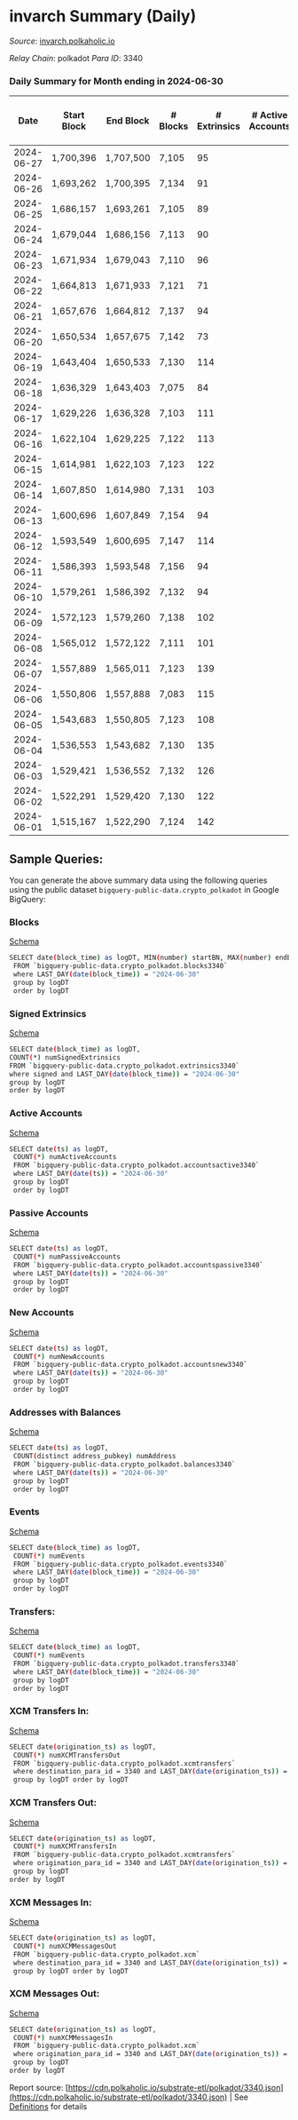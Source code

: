 # invarch Summary (Daily)

_Source_: [invarch.polkaholic.io](https://invarch.polkaholic.io)

*Relay Chain*: polkadot
*Para ID*: 3340



### Daily Summary for Month ending in 2024-06-30


| Date    | Start Block | End Block | # Blocks | # Extrinsics | # Active Accounts | # Passive Accounts | # New Accounts | # Addresses | # Events  | # Transfers ($USD) | # XCM Transfers In ($USD) | # XCM Transfers Out ($USD) | # XCM In | # XCM Out | Issues |
|---------|-------------|-----------|----------|--------------|-------------------|--------------------|----------------|-------------|-----------|--------------------|---------------------------|----------------------------|----------|-----------|--------|
| 2024-06-27 | 1,700,396 | 1,707,500 | 7,105 | 95 |  |  |  | 76,539 | 26,553 | 2,056  |   |   |  |  |  |
| 2024-06-26 | 1,693,262 | 1,700,395 | 7,134 | 91 |  |  |  | 76,538 | 23,962 | 2,107  |   |   |  |  |  |
| 2024-06-25 | 1,686,157 | 1,693,261 | 7,105 | 89 |  |  |  | 76,538 | 22,122 | 1,898  |   |   |  |  |  |
| 2024-06-24 | 1,679,044 | 1,686,156 | 7,113 | 90 |  |  |  | 76,539 | 23,618 | 1,886  |   |   |  |  |  |
| 2024-06-23 | 1,671,934 | 1,679,043 | 7,110 | 96 |  |  |  | 76,538 | 23,013 | 2,040  |   |   |  |  |  |
| 2024-06-22 | 1,664,813 | 1,671,933 | 7,121 | 71 |  |  |  | 76,538 | 19,709 | 1,582  |   |   |  |  |  |
| 2024-06-21 | 1,657,676 | 1,664,812 | 7,137 | 94 |  |  |  | 76,538 | 20,512 | 1,952  |   |   |  |  |  |
| 2024-06-20 | 1,650,534 | 1,657,675 | 7,142 | 73 |  |  |  | 76,538 | 19,033 | 1,731  |   |   |  |  |  |
| 2024-06-19 | 1,643,404 | 1,650,533 | 7,130 | 114 |  |  |  | 76,538 | 29,185 | 1,927  |   |   |  |  |  |
| 2024-06-18 | 1,636,329 | 1,643,403 | 7,075 | 84 |  |  |  | 76,541 | 18,192 | 1,649  |   |   |  |  |  |
| 2024-06-17 | 1,629,226 | 1,636,328 | 7,103 | 111 |  |  |  | 76,541 | 25,180 | 2,136  |   |   |  |  |  |
| 2024-06-16 | 1,622,104 | 1,629,225 | 7,122 | 113 |  |  |  | 76,541 | 23,300 | 2,173  |   |   |  |  |  |
| 2024-06-15 | 1,614,981 | 1,622,103 | 7,123 | 122 |  |  |  | 76,543 | 23,277 | 2,658  |   |   |  |  |  |
| 2024-06-14 | 1,607,850 | 1,614,980 | 7,131 | 103 |  |  |  | 76,544 | 23,576 | 2,227  |   |   |  |  |  |
| 2024-06-13 | 1,600,696 | 1,607,849 | 7,154 | 94 |  |  |  | 76,544 | 22,254 | 2,005  |   |   |  |  |  |
| 2024-06-12 | 1,593,549 | 1,600,695 | 7,147 | 114 |  |  |  | 76,542 | 22,532 | 2,138  |   |   |  |  |  |
| 2024-06-11 | 1,586,393 | 1,593,548 | 7,156 | 94 |  |  |  | 76,542 | 21,670 | 1,998  |   |   |  |  |  |
| 2024-06-10 | 1,579,261 | 1,586,392 | 7,132 | 94 |  |  |  | 76,542 | 20,867 | 1,997  |   |   |  |  |  |
| 2024-06-09 | 1,572,123 | 1,579,260 | 7,138 | 102 |  |  |  | 76,541 | 22,054 | 2,156  |   |   |  |  |  |
| 2024-06-08 | 1,565,012 | 1,572,122 | 7,111 | 101 |  |  |  | 76,541 | 25,372 | 2,181  |   |   |  |  |  |
| 2024-06-07 | 1,557,889 | 1,565,011 | 7,123 | 139 |  |  |  | 76,541 | 23,130 | 2,599  |   |   |  |  |  |
| 2024-06-06 | 1,550,806 | 1,557,888 | 7,083 | 115 |  |  |  | 76,539 | 23,147 | 2,320  |   |   |  |  |  |
| 2024-06-05 | 1,543,683 | 1,550,805 | 7,123 | 108 |  |  |  | 76,539 | 23,155 | 2,299  |   |   |  |  |  |
| 2024-06-04 | 1,536,553 | 1,543,682 | 7,130 | 135 |  |  |  | 76,538 | 27,490 | 2,331  |   |   |  |  |  |
| 2024-06-03 | 1,529,421 | 1,536,552 | 7,132 | 126 |  |  |  | 76,524 | 25,459 | 2,589  |   |   |  |  |  |
| 2024-06-02 | 1,522,291 | 1,529,420 | 7,130 | 122 |  |  |  | 76,524 | 23,214 | 2,420  |   |   |  |  |  |
| 2024-06-01 | 1,515,167 | 1,522,290 | 7,124 | 142 |  |  |  | 76,524 | 25,027 | 2,742  |   |   |  |  |  |

## Sample Queries:
You can generate the above summary data using the following queries using the public dataset `bigquery-public-data.crypto_polkadot` in Google BigQuery:


### Blocks 

[Schema](https://github.com/colorfulnotion/substrate-etl/blob/main/schema/blocks.json)

```bash
SELECT date(block_time) as logDT, MIN(number) startBN, MAX(number) endBN, COUNT(*) numBlocks 
 FROM `bigquery-public-data.crypto_polkadot.blocks3340`  
 where LAST_DAY(date(block_time)) = "2024-06-30" 
 group by logDT 
 order by logDT
```

### Signed Extrinsics 

[Schema](https://github.com/colorfulnotion/substrate-etl/blob/main/schema/extrinsics.json)

```bash
SELECT date(block_time) as logDT, 
COUNT(*) numSignedExtrinsics 
FROM `bigquery-public-data.crypto_polkadot.extrinsics3340`  
where signed and LAST_DAY(date(block_time)) = "2024-06-30" 
group by logDT 
order by logDT
```

### Active Accounts 

[Schema](https://github.com/colorfulnotion/substrate-etl/blob/main/schema/accountsactive.json)

```bash
SELECT date(ts) as logDT, 
 COUNT(*) numActiveAccounts 
 FROM `bigquery-public-data.crypto_polkadot.accountsactive3340` 
 where LAST_DAY(date(ts)) = "2024-06-30" 
 group by logDT 
 order by logDT
```

### Passive Accounts 

[Schema](https://github.com/colorfulnotion/substrate-etl/blob/main/schema/accountspassive.json)

```bash
SELECT date(ts) as logDT, 
 COUNT(*) numPassiveAccounts 
 FROM `bigquery-public-data.crypto_polkadot.accountspassive3340` 
 where LAST_DAY(date(ts)) = "2024-06-30" 
 group by logDT 
 order by logDT
```

### New Accounts 

[Schema](https://github.com/colorfulnotion/substrate-etl/blob/main/schema/accountsnew.json)

```bash
SELECT date(ts) as logDT, 
 COUNT(*) numNewAccounts 
 FROM `bigquery-public-data.crypto_polkadot.accountsnew3340` 
 where LAST_DAY(date(ts)) = "2024-06-30" 
 group by logDT
 order by logDT
```

### Addresses with Balances 

[Schema](https://github.com/colorfulnotion/substrate-etl/blob/main/schema/balances.json)

```bash
SELECT date(ts) as logDT,
 COUNT(distinct address_pubkey) numAddress 
 FROM `bigquery-public-data.crypto_polkadot.balances3340` 
 where LAST_DAY(date(ts)) = "2024-06-30" 
 group by logDT 
 order by logDT
```

### Events 

[Schema](https://github.com/colorfulnotion/substrate-etl/blob/main/schema/events.json)

```bash
SELECT date(block_time) as logDT, 
 COUNT(*) numEvents 
 FROM `bigquery-public-data.crypto_polkadot.events3340` 
 where LAST_DAY(date(block_time)) = "2024-06-30" 
 group by logDT 
 order by logDT
```

### Transfers:

[Schema](https://github.com/colorfulnotion/substrate-etl/blob/main/schema/transfers.json)

```bash
SELECT date(block_time) as logDT, 
 COUNT(*) numEvents 
 FROM `bigquery-public-data.crypto_polkadot.transfers3340` 
 where LAST_DAY(date(block_time)) = "2024-06-30" 
 group by logDT 
 order by logDT
```

### XCM Transfers In: 

[Schema](https://github.com/colorfulnotion/substrate-etl/blob/main/schema/xcmtransfers.json)

```bash
SELECT date(origination_ts) as logDT, 
 COUNT(*) numXCMTransfersOut 
 FROM `bigquery-public-data.crypto_polkadot.xcmtransfers` 
 where destination_para_id = 3340 and LAST_DAY(date(origination_ts)) = "2024-06-30" 
 group by logDT order by logDT
```

### XCM Transfers Out: 

[Schema](https://github.com/colorfulnotion/substrate-etl/blob/main/schema/xcmtransfers.json)

```bash
SELECT date(origination_ts) as logDT, 
 COUNT(*) numXCMTransfersIn 
 FROM `bigquery-public-data.crypto_polkadot.xcmtransfers` 
 where origination_para_id = 3340 and LAST_DAY(date(origination_ts)) = "2024-06-30" 
 group by logDT 
order by logDT
```

### XCM Messages In: 

[Schema](https://github.com/colorfulnotion/substrate-etl/blob/main/schema/xcm.json)

```bash
SELECT date(origination_ts) as logDT, 
 COUNT(*) numXCMMessagesOut 
 FROM `bigquery-public-data.crypto_polkadot.xcm` 
 where destination_para_id = 3340 and LAST_DAY(date(origination_ts)) = "2024-06-30" 
 group by logDT order by logDT
```

### XCM Messages Out: 

[Schema](https://github.com/colorfulnotion/substrate-etl/blob/main/schema/xcm.json)

```bash
SELECT date(origination_ts) as logDT, 
 COUNT(*) numXCMMessagesIn 
 FROM `bigquery-public-data.crypto_polkadot.xcm` 
 where origination_para_id = 3340 and LAST_DAY(date(origination_ts)) = "2024-06-30" 
 group by logDT 
order by logDT
```


Report source: [https://cdn.polkaholic.io/substrate-etl/polkadot/3340.json](https://cdn.polkaholic.io/substrate-etl/polkadot/3340.json) | See [Definitions](/DEFINITIONS.md) for details

